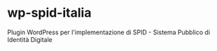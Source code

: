 # wp-spid-italia
Plugin WordPress per l'implementazione di SPID - Sistema Pubblico di Identità Digitale
